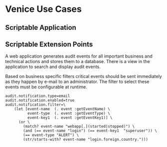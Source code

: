 # Venice Use Cases


## Scriptable Application



## Scriptable Extension Points

A web application generates audit events for all important business and 
technical actions and stores them to a database. There is a view in the
application to search and display audit events.

Based on business specific filters critical events should be sent immediately
as they happen by e-mail to an administrator. The filter to select these 
events must be configurable at runtime.



```text
audit.notification.type=email
audit.notification.enabled=true
audit.notification.filter=\
    (let [event-name  (. event :getEventName) \
          event-type  (. event :getEventType) \
          event-key1  (. event :getEventKey1)] \
      (or \
        (match? event-name "webapp[.](started|stopped)") \
        (and (== event-name "login") (== event-key1  "superuser")) \
        (== event-type "ALERT") \
        (str/starts-with? event-name "login.foreign.country.")))
```

